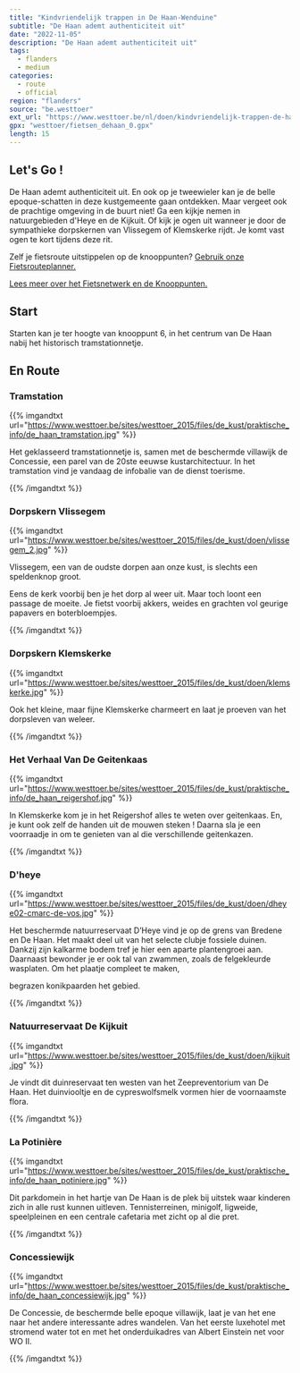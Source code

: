 ```yaml
---
title: "Kindvriendelijk trappen in De Haan-Wenduine"
subtitle: "De Haan ademt authenticiteit uit"
date: "2022-11-05"
description: "De Haan ademt authenticiteit uit" 
tags:
  - flanders
  - medium
categories: 
  - route
  - official
region: "flanders"
source: "be.westtoer"
ext_url: "https://www.westtoer.be/nl/doen/kindvriendelijk-trappen-de-haan-wenduine"
gpx: "westtoer/fietsen_dehaan_0.gpx"
length: 15
---
```


## Let's Go !

De Haan ademt authenticiteit uit. En ook op je tweewieler kan je de belle epoque-schatten in deze kustgemeente gaan ontdekken. Maar vergeet ook de prachtige omgeving in de buurt niet! Ga een kijkje nemen in natuurgebieden d'Heye en de Kijkuit. Of kijk je ogen uit wanneer je door de sympathieke dorpskernen van Vlissegem of Klemskerke rijdt. Je komt vast ogen te kort tijdens deze rit.

Zelf je fietsroute uitstippelen op de knooppunten? [Gebruik onze Fietsrouteplanner.](https://www.westtoer.be/nl/fietsrouteplanner)

[Lees meer over het Fietsnetwerk en de Knooppunten.](https://www.westtoer.be/nl/inspiratie/fietsnetwerk)

## Start 

Starten kan je ter hoogte van knooppunt 6, in het centrum van De Haan nabij het historisch tramstationnetje. 

## En Route

### Tramstation

{{% imgandtxt url="https://www.westtoer.be/sites/westtoer_2015/files/de_kust/praktische_info/de_haan_tramstation.jpg" %}}

Het geklasseerd tramstationnetje is, samen met de beschermde villawijk de Concessie, een parel van de 20ste eeuwse kustarchitectuur. In het tramstation vind je vandaag de infobalie van de dienst toerisme.

{{% /imgandtxt %}}

### Dorpskern Vlissegem

{{% imgandtxt url="https://www.westtoer.be/sites/westtoer_2015/files/de_kust/doen/vlissegem_2.jpg" %}}

Vlissegem, een van de oudste dorpen aan onze kust, is slechts een speldenknop groot.

Eens de kerk voorbij ben je het dorp al weer uit. Maar toch loont een passage de moeite. Je fietst voorbij akkers, weides en grachten vol geurige papavers en boterbloempjes.

{{% /imgandtxt %}}

### Dorpskern Klemskerke 

{{% imgandtxt url="https://www.westtoer.be/sites/westtoer_2015/files/de_kust/doen/klemskerke.jpg" %}}

Ook het kleine, maar fijne Klemskerke charmeert en laat je proeven van het dorpsleven van weleer.

{{% /imgandtxt %}}

### Het Verhaal Van De Geitenkaas

{{% imgandtxt url="https://www.westtoer.be/sites/westtoer_2015/files/de_kust/praktische_info/de_haan_reigershof.jpg" %}}

In Klemskerke kom je in het Reigershof alles te weten over geitenkaas. En, je kunt ook zelf de handen uit de mouwen steken ! Daarna sla je een voorraadje in om te genieten van al die verschillende geitenkazen.

{{% /imgandtxt %}}

### D'heye

{{% imgandtxt url="https://www.westtoer.be/sites/westtoer_2015/files/de_kust/doen/dheye02-cmarc-de-vos.jpg" %}}

Het beschermde natuurreservaat D’Heye vind je op de grens van Bredene en De Haan. Het maakt deel uit van het selecte clubje fossiele duinen. Dankzij zijn kalkarme bodem tref je hier een aparte plantengroei aan. Daarnaast bewonder je er ook tal van zwammen, zoals de felgekleurde wasplaten. Om het plaatje compleet te maken,

begrazen konikpaarden het gebied.

{{% /imgandtxt %}}

### Natuurreservaat De Kijkuit

{{% imgandtxt url="https://www.westtoer.be/sites/westtoer_2015/files/de_kust/doen/kijkuit.jpg" %}}

Je vindt dit duinreservaat ten westen van het Zeepreventorium van De Haan. Het duinviooltje en de cypreswolfsmelk vormen hier de voornaamste flora.

{{% /imgandtxt %}}

### La Potinière

{{% imgandtxt url="https://www.westtoer.be/sites/westtoer_2015/files/de_kust/praktische_info/de_haan_potiniere.jpg" %}}

Dit parkdomein in het hartje van De Haan is de plek bij uitstek waar kinderen zich in alle rust kunnen uitleven. Tennisterreinen, minigolf, ligweide, speelpleinen en een centrale cafetaria met zicht op al die pret.

{{% /imgandtxt %}}

### Concessiewijk

{{% imgandtxt url="https://www.westtoer.be/sites/westtoer_2015/files/de_kust/praktische_info/de_haan_concessiewijk.jpg" %}}

De Concessie, de beschermde belle epoque villawijk, laat je van het ene naar het andere interessante adres wandelen. Van het eerste luxehotel met stromend water tot en met het onderduikadres van Albert Einstein net voor WO II.

{{% /imgandtxt %}}
